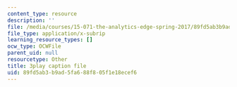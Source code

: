 ```yaml
---
content_type: resource
description: ''
file: /media/courses/15-071-the-analytics-edge-spring-2017/89fd5ab3b9ad5fa688f805f1e18ecef6_UQHz2U1ik9c.vtt
file_type: application/x-subrip
learning_resource_types: []
ocw_type: OCWFile
parent_uid: null
resourcetype: Other
title: 3play caption file
uid: 89fd5ab3-b9ad-5fa6-88f8-05f1e18ecef6
---
```

